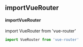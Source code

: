 ## importVueRouter
#### importVueRouter
import VueRouter from 'vue-router'
```javascript
import VueRouter from 'vue-router'
```